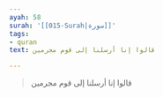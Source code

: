 ```yaml
---
ayah: 58
surah: '[[015-Surah|سورة]]'
tags:
- quran
text: قالوا إنا أرسلنا إلى قوم مجرمين

---
```

> قالوا إنا أرسلنا إلى قوم مجرمين

